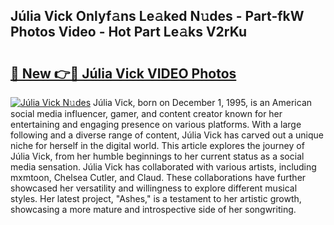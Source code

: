## Júlia Vick Onlyf𝚊ns Le𝚊ked N𝚞des - Part-fkW Photos Video - Hot Part Le𝚊ks V2rKu

# <h2><a href="http://ab23324.deff.icu/?id=J%c3%balia+Vick">🔗 New 👉🔴 Júlia Vick VIDEO Photos</a></h2>

[![Júlia Vick N𝚞des](https://i.imgur.com/rIISA9y.gif)](http://ab23324.deff.icu/?id=J%c3%balia+Vick)
Júlia Vick, born on December 1, 1995, is an American social media influencer, gamer, and content creator known for her entertaining and engaging presence on various platforms. With a large following and a diverse range of content, Júlia Vick has carved out a unique niche for herself in the digital world. This article explores the journey of Júlia Vick, from her humble beginnings to her current status as a social media sensation. Júlia Vick has collaborated with various artists, including mxmtoon, Chelsea Cutler, and Claud. These collaborations have further showcased her versatility and willingness to explore different musical styles. Her latest project, "Ashes," is a testament to her artistic growth, showcasing a more mature and introspective side of her songwriting.
